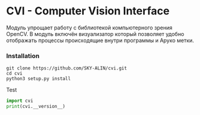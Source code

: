 # CVI - Computer Vision Interface

Модуль упрощает работу с библиотекой компьютерного зрения OpenCV. В модуль включён визуализатор который позволяет удобно отображать процессы происходящие внутри программы и Аруко метки.

### Installation

```shell
git clone https://github.com/SKY-ALIN/cvi.git
cd cvi
python3 setup.py install
```

Test

```python
import cvi
print(cvi.__version__)
```
